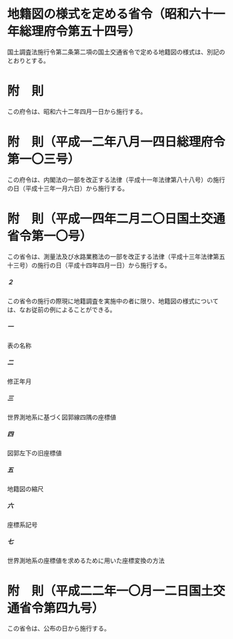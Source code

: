 # 地籍図の様式を定める省令（昭和六十一年総理府令第五十四号）
国土調査法施行令第二条第二項の国土交通省令で定める地籍図の様式は、別記のとおりとする。
# 附　則
この府令は、昭和六十二年四月一日から施行する。
# 附　則（平成一二年八月一四日総理府令第一〇三号）
この府令は、内閣法の一部を改正する法律（平成十一年法律第八十八号）の施行の日（平成十三年一月六日）から施行する。
# 附　則（平成一四年二月二〇日国土交通省令第一〇号）
この省令は、測量法及び水路業務法の一部を改正する法律（平成十三年法律第五十三号）の施行の日（平成十四年四月一日）から施行する。
##### ２
この省令の施行の際現に地籍調査を実施中の者に限り、地籍図の様式については、なお従前の例によることができる。
##### 一
表の名称
##### 二
修正年月
##### 三
世界測地系に基づく図郭線四隅の座標値
##### 四
図郭左下の旧座標値
##### 五
地籍図の縮尺
##### 六
座標系記号
##### 七
世界測地系の座標値を求めるために用いた座標変換の方法
# 附　則（平成二二年一〇月一二日国土交通省令第四九号）
この省令は、公布の日から施行する。
